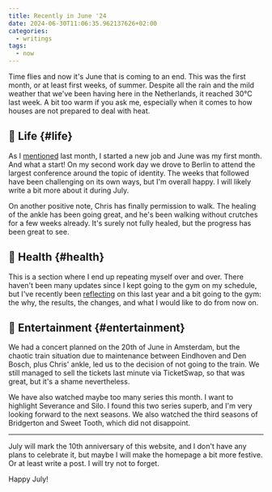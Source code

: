 ```yaml
---
title: Recently in June '24
date: 2024-06-30T11:06:35.962137626+02:00
categories:
  - writings
tags:
  - now
---
```


Time flies and now it's June that is coming to an end. This was the first month, or at least first weeks, of summer. Despite all the rain and the mild weather that we've been having here in the Netherlands, it reached 30°C last week. A bit too warm if you ask me, especially when it comes to how houses are not prepared to deal with heat.

<!--more-->

## 🍄 Life {#life}

As I [mentioned](/2024/05/06/leaving-the-interplanetary-journey/) last month, I started a new job and June was my first month. And what a start! On my second work day we drove to Berlin to attend the largest conference around the topic of identity. The weeks that followed have been challenging on its own ways, but I'm overall happy. I will likely write a bit more about it during July.

On another positive note, Chris has finally permission to walk. The healing of the ankle has been going great, and he's been walking without crutches for a few weeks already. It's surely not fully healed, but the progress has been great to see.

## 💪 Health {#health}

This is a section where I end up repeating myself over and over. There haven't been many updates since I kept going to the gym on my schedule, but I've recently been [reflecting](/2024/06/29/reflections-after-a-year-at-the-gym/) on this last year and a bit going to the gym: the why, the results, the changes, and what I would like to do from now on.

## 🍿 Entertainment {#entertainment}

We had a concert planned on the 20th of June in Amsterdam, but the chaotic train situation due to maintenance between Eindhoven and Den Bosch, plus Chris' ankle, led us to the decision of not going to the train. We still managed to sell the tickets last minute via TicketSwap, so that was great, but it's a shame nevertheless.

We have also watched maybe too many series this month. I want to highlight Severance and Silo. I found this two series superb, and I'm very looking forward to the next seasons. We also watched the third seasons of Bridgerton and Sweet Tooth, which did not disappoint.

<hr>

July will mark the 10th anniversary of this website, and I don't have any plans to celebrate it, but maybe I will make the homepage a bit more festive. Or at least write a post. I will try not to forget.

Happy July!
